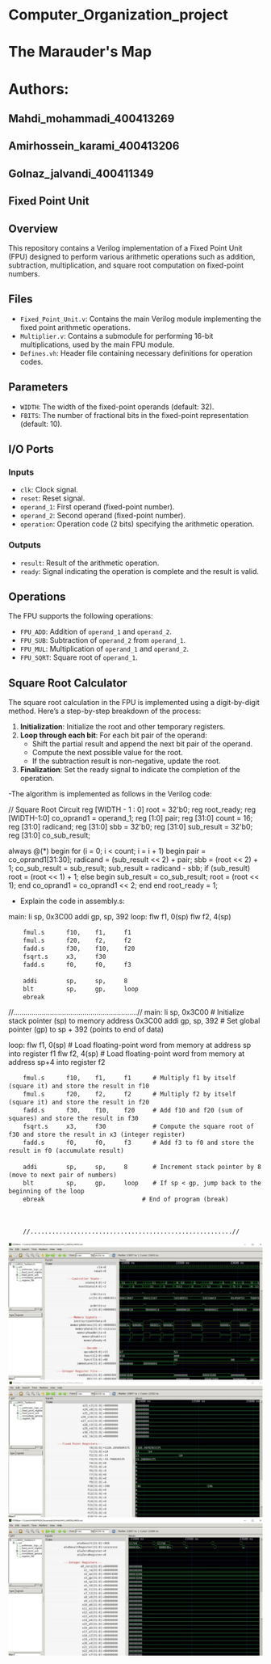 # Computer_Organization_project
# The Marauder's Map
# Authors:
## Mahdi_mohammadi_400413269
## Amirhossein_karami_400413206
## Golnaz_jalvandi_400411349
## Fixed Point Unit

## Overview

This repository contains a Verilog implementation of a Fixed Point Unit (FPU) designed to perform various arithmetic operations such as addition, subtraction, multiplication, and square root computation on fixed-point numbers.

## Files

- `Fixed_Point_Unit.v`: Contains the main Verilog module implementing the fixed point arithmetic operations.
- `Multiplier.v`: Contains a submodule for performing 16-bit multiplications, used by the main FPU module.
- `Defines.vh`: Header file containing necessary definitions for operation codes.

## Parameters

- `WIDTH`: The width of the fixed-point operands (default: 32).
- `FBITS`: The number of fractional bits in the fixed-point representation (default: 10).

## I/O Ports

### Inputs

- `clk`: Clock signal.
- `reset`: Reset signal.
- `operand_1`: First operand (fixed-point number).
- `operand_2`: Second operand (fixed-point number).
- `operation`: Operation code (2 bits) specifying the arithmetic operation.

### Outputs

- `result`: Result of the arithmetic operation.
- `ready`: Signal indicating the operation is complete and the result is valid.

## Operations

The FPU supports the following operations:

- `FPU_ADD`: Addition of `operand_1` and `operand_2`.
- `FPU_SUB`: Subtraction of `operand_2` from `operand_1`.
- `FPU_MUL`: Multiplication of `operand_1` and `operand_2`.
- `FPU_SQRT`: Square root of `operand_1`.

## Square Root Calculator

The square root calculation in the FPU is implemented using a digit-by-digit method. Here’s a step-by-step breakdown of the process:

1. **Initialization**: Initialize the root and other temporary registers.
2. **Loop through each bit**: For each bit pair of the operand:
    - Shift the partial result and append the next bit pair of the operand.
    - Compute the next possible value for the root.
    - If the subtraction result is non-negative, update the root.
3. **Finalization**: Set the ready signal to indicate the completion of the operation.

-The algorithm is implemented as follows in the Verilog code:


// Square Root Circuit
reg [WIDTH - 1 : 0] root = 32'b0;
reg root_ready;
reg [WIDTH-1:0] co_oprand1 = operand_1;
reg [1:0] pair;
reg [31:0] count = 16;
reg [31:0] radicand;
reg [31:0] sbb = 32'b0;
reg [31:0] sub_result = 32'b0;
reg [31:0] co_sub_result;

always @(*)
begin
    for (i = 0; i < count; i = i + 1)
    begin
        pair = co_oprand1[31:30];
        radicand = (sub_result << 2) + pair;
        sbb = (root << 2) + 1;
        co_sub_result = sub_result;
        sub_result = radicand - sbb;
        if (sub_result)
            root = (root << 1) + 1;
        else
        begin
            sub_result = co_sub_result;
            root = (root << 1);
        end
        co_oprand1 = co_oprand1 << 2;
    end
end
root_ready = 1;



- Explain the code in assembly.s:

main:
        li          sp,     0x3C00
        addi        gp,     sp,     392
loop:
        flw         f1,     0(sp)
        flw         f2,     4(sp)
       
        fmul.s      f10,    f1,     f1
        fmul.s      f20,    f2,     f2
        fadd.s      f30,    f10,    f20
        fsqrt.s     x3,     f30
        fadd.s      f0,     f0,     f3

        addi        sp,     sp,     8
        blt         sp,     gp,     loop
        ebreak




//.............................................................//
main:
        li          sp,     0x3C00          # Initialize stack pointer (sp) to memory address 0x3C00
        addi        gp,     sp,     392     # Set global pointer (gp) to sp + 392 (points to end of data)

loop:
        flw         f1,     0(sp)           # Load floating-point word from memory at address sp into register f1
        flw         f2,     4(sp)           # Load floating-point word from memory at address sp+4 into register f2
       
        fmul.s      f10,    f1,     f1      # Multiply f1 by itself (square it) and store the result in f10
        fmul.s      f20,    f2,     f2      # Multiply f2 by itself (square it) and store the result in f20
        fadd.s      f30,    f10,    f20     # Add f10 and f20 (sum of squares) and store the result in f30
        fsqrt.s     x3,     f30             # Compute the square root of f30 and store the result in x3 (integer register)
        fadd.s      f0,     f0,     f3      # Add f3 to f0 and store the result in f0 (accumulate result)

        addi        sp,     sp,     8       # Increment stack pointer by 8 (move to next pair of numbers)
        blt         sp,     gp,     loop    # If sp < gp, jump back to the beginning of the loop
        ebreak                           # End of program (break)



        //........................................................//

![image](image.jpeg)
![image1](image1.jpeg)
![image2](image2.jpeg)